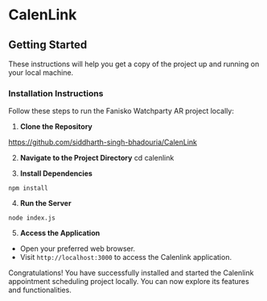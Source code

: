 # CalenLink

## Getting Started

These instructions will help you get a copy of the project up and running on your local machine.

### Installation Instructions

Follow these steps to run the Fanisko Watchparty AR project locally:

1. **Clone the Repository**

https://github.com/siddharth-singh-bhadouria/CalenLink

2. **Navigate to the Project Directory**
   cd calenlink

3. **Install Dependencies**

```
npm install

```

4. **Run the Server**

```
node index.js

```

5. **Access the Application**

- Open your preferred web browser.
- Visit `http://localhost:3000` to access the Calenlink application.

Congratulations! You have successfully installed and started the Calenlink appointment scheduling project locally. You can now explore its features and functionalities.
